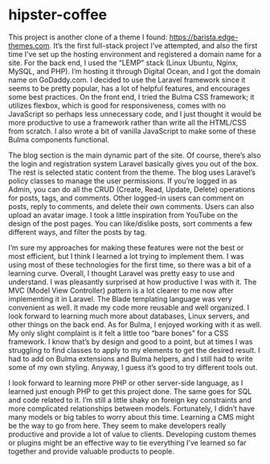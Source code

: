 # hipster-coffee


This project is another clone of a theme I found: https://barista.edge-themes.com. It’s the first full-stack project I’ve attempted, and also the first time I’ve set up the hosting environment and registered a domain name for a site. For the back end, I used the “LEMP” stack (Linux Ubuntu, Nginx, MySQL, and PHP). I’m hosting it through Digital Ocean, and I got the domain name on GoDaddy.com. I decided to use the Laravel framework since it seems to be pretty popular, has a lot of helpful features, and encourages some best practices. On the front end, I tried the Bulma CSS framework; it utilizes flexbox, which is good for responsiveness, comes with no JavaScript so perhaps less unnecessary code, and I just thought it would be more productive to use a framework rather than write all the HTML/CSS from scratch. I also wrote a bit of vanilla JavaScript to make some of these Bulma components functional.

The blog section is the main dynamic part of the site. Of course, there’s also the login and registration system Laravel basically gives you out of the box. The rest is selected static content from the theme. The blog uses Laravel’s policy classes to manage the user permissions. If you’re logged in as Admin, you can do all the CRUD (Create, Read, Update, Delete) operations for posts, tags, and comments. Other logged-in users can comment on posts, reply to comments, and delete their own comments. Users can also upload an avatar image. I took a little inspiration from YouTube on the design of the post pages. You can like/dislike posts, sort comments a few different ways, and filter the posts by tag.

I’m sure my approaches for making these features were not the best or most efficient, but I think I learned a lot trying to implement them. I was using most of these technologies for the first time, so there was a bit of a learning curve. Overall, I thought Laravel was pretty easy to use and understand. I was pleasantly surprised at how productive I was with it. The MVC (Model View Controller) pattern is a lot clearer to me now after implementing it in Laravel. The Blade templating language was very convenient as well. It made my code more reusable and well organized. I look forward to learning much more about databases, Linux servers, and other things on the back end. As for Bulma, I enjoyed working with it as well. My only slight complaint is it felt a little too “bare bones” for a CSS framework. I know that’s by design and good to a point, but at times I was struggling to find classes to apply to my elements to get the desired result. I had to add on Bulma extensions and Bulma helpers, and I still had to write some of my own styling. Anyway, I guess it’s good to try different tools out.

I look forward to learning more PHP or other server-side language, as I learned just enough PHP to get this project done. The same goes for SQL and code related to it. I’m still a little shaky on foreign key constraints and more complicated relationships between models. Fortunately, I didn’t have many models or big tables to worry about this time. Learning a CMS might be the way to go from here. They seem to make developers really productive and provide a lot of value to clients. Developing custom themes or plugins might be an effective way to tie everything I’ve learned so far together and provide valuable products to people.
